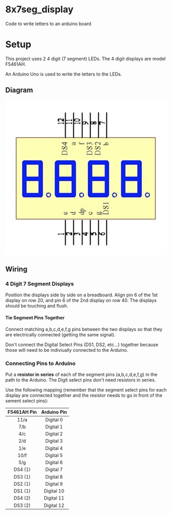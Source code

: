 # 8x7seg_display
Code to write letters to an arduino board

# Setup

This project uses 2 4 digit (7 segment) LEDs. The 4 digit displays are model F5461AH.

An Arduino Uno is used to write the letters to the LEDs. 

## Diagram

![F5461AH](f5461ah.jpg)

## Wiring

### 4 Digit 7 Segment Displays

Position the displays side by side on a breadboard. Align pin 6 of the 1st display on row 20, and pin 6 of the 2nd display on row 40. The displays should be touching and flush.

#### Tie Segment Pins Together

Connect matching a,b,c,d,e,f,g pins between the two displays so that they are electrically connected (getting the same signal).

Don't connect the Digital Select Pins (DS1, DS2, etc...) together because those will need to be indiviually connected to the Arduino.

### Connecting Pins to Arduino

Put a **resistor in series** of each of the segment pins (a,b,c,d,e,f,g) in the path to the Arduino. 
The Digit select pins don't need resistors in series.

Use the following mapping (remember that the segment select pins for each display are connected together and the resistor needs to go in front of the sement select pins):

|F5461AH Pin         | Arduino Pin |
|:------------------:|:-----------:|
| 11/a               | Digital 0   |
|  7/b               | Digital 1   |
|  4/c               | Digital 2   |
|  2/d               | Digital 3   |
|  1/e               | Digital 4   |
| 10/f               | Digital 5   |
|  5/g               | Digital 6   |
|  DS4 (1)           | Digital 7   |
|  DS3 (1)           | Digital 8   | 
|  DS2 (1)           | Digital 9   |
|  DS1 (1)           | Digital 10  |
|  DS4 (2)           | Digital 11  |
|  DS3 (2)           | Digital 12  |     
